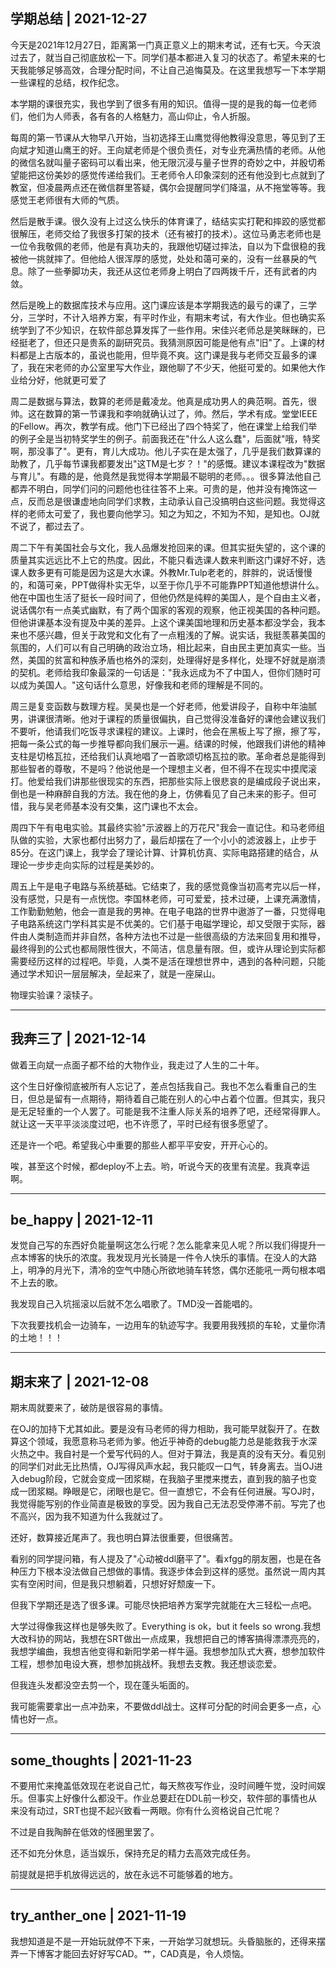 ## 学期总结 | 2021-12-27

今天是2021年12月27日，距离第一门真正意义上的期末考试，还有七天。今天浪过去了，就当自己彻底放松一下。同学们基本都进入复习的状态了。希望未来的七天我能够足够高效，合理分配时间，不让自己追悔莫及。在这里我想写一下本学期一些课程的总结，权作纪念。

本学期的课很充实，我也学到了很多有用的知识。值得一提的是我的每一位老师们，他们为人师表，各有各的人格魅力，高山仰止，令人折服。

每周的第一节课从大物早八开始，当初选择王山鹰觉得他教得没意思，等见到了王向斌才知道山鹰王的好。王向斌老师是个很负责任，对专业充满热情的老师。从他的微信名就叫量子密码可以看出来，他无限沉浸与量子世界的奇妙之中，并殷切希望能把这份美妙的感觉传递给我们。王老师令人印象深刻的还有他没到七点就到了教室，但凌晨两点还在微信群里答疑，偶尔会提醒同学们降温，从不拖堂等等。我感觉王老师很有大师的气质。

然后是散手课。很久没有上过这么快乐的体育课了，结结实实打靶和摔跤的感觉都很解压，老师交给了我很多打架的技术（还有被打的技术）。这位马勇志老师也是一位令我敬佩的老师，他是有真功夫的，我跟他切磋过摔法，自以为下盘很稳的我被他一挑就摔了。但他给人很浑厚的感觉，处处和蔼可亲的，没有一丝暴戾的气息。除了一些拳脚功夫，我还从这位老师身上明白了四两拨千斤，还有武者的内敛。

然后是晚上的数据库技术与应用。这门课应该是本学期我选的最亏的课了，三学分，三学时，不计入培养方案，有平时作业，有期末考试，有大作业。但也确实系统学到了不少知识，在软件部总算发挥了一些作用。宋佳兴老师总是笑眯眯的，已经挺老了，但还只是贵系的副研究员。我猜测原因可能是他有点"旧"了。上课的材料都是上古版本的，虽说也能用，但毕竟不爽。这门课是我与老师交互最多的课了，我在宋老师的办公室里写大作业，跟他聊了不少天，他挺可爱的。如果他大作业给分好，他就更可爱了

周二是数据与算法，数算的老师是戴凌龙。他真是成功男人的典范啊。首先，很帅。这在数算的第一节课我和李响就确认过了，帅。然后，学术有成。堂堂IEEE的Fellow。再次，教学有成。他门下已经出了四个特奖了，他在课堂上给我们举的例子全是当初特奖学生的例子。前面我还在"什么人这么蠢"，后面就"哦，特奖啊，那没事了"。更有，育儿大成功。他儿子实在是太强了，几乎是我们数算课的助教了，几乎每节课我都要发出"这TM是七岁？！"的感慨。建议本课程改为"数据与育儿"。有趣的是，他竟然是我觉得本学期最不聪明的老师。。。很多算法他自己都弄不明白，同学们问的问题他也往往答不上来。可贵的是，他并没有掩饰这一点，反而总是很谦虚地向同学们求教，主动承认自己没搞明白这些问题。我觉得这样的老师太可爱了，我也要向他学习。知之为知之，不知为不知，是知也。OJ就不说了，都过去了。

周二下午有美国社会与文化，我人品爆发抢回来的课。但其实挺失望的，这个课的质量其实远远比不上它的热度。因此，不能只看选课人数来判断这门课好不好，选课人数多更有可能是因为这是大水课。外教Mr.Tulp老老的，胖胖的，说话慢慢的，和蔼可亲，PPT做得朴实无华，以至于你几乎不可能靠PPT知道他想讲什么。他在中国也生活了挺长一段时间了，但他仍然是纯粹的美国人，是个自由主义者，说话偶尔有一点美式幽默，有了两个国家的客观的观察，他正视美国的各种问题。但他讲课基本没有提及中美的差异。上这个课美国地理和历史基本都没学会，我本来也不感兴趣，但关于政党和文化有了一点粗浅的了解。说实话，我挺羡慕美国的氛围的，人们可以有自己明确的政治立场，相比起来，自由民主更加真实一些。当然，美国的贫富和种族矛盾也格外的深刻，处理得好是多样化，处理不好就是崩溃的契机。老师给我印象最深的一句话是："我永远成为不了中国人，但你们随时可以成为美国人。"这句话什么意思，好像我和老师的理解是不同的。

周三是复变函数与数理方程。吴昊也是一个好老师，他爱讲段子，自称中年油腻男，讲课很清晰。他对于课程的质量很偏执，自己觉得没准备好的课他会建议我们不要听，他请我们吃饭寻求课程的建议。上课时，他会在黑板上写了擦，擦了写，把每一条公式的每一步推导都向我们展示一遍。结课的时候，他跟我们讲他的精神支柱是切格瓦拉，还给我们认真地唱了一首歌颂切格瓦拉的歌。革命者总是能得到那些智者的尊敬，不是吗？他说他是一个理想主义者，但不得不在现实中摸爬滚打。他爱给我们讲那些很现实的东西，把那些实际上很悲哀的是编成段子说出来，倒也是一种麻醉自我的方法。我在他的身上，仿佛看见了自己未来的影子。但可惜，我与吴老师基本没有交集，这门课也不太会。

周四下午有电电实验。其最终实验"示波器上的万花尺"我会一直记住。和马老师组队做的实验，大家也都付出努力了，最后却摆在了一个小小的滤波器上，止步于85分。在这门课上，我学会了理论计算、计算机仿真、实际电路搭建的结合，从理论一步步走向实际的过程是美妙的。

周五上午是电子电路与系统基础。它结束了，我的感觉竟像当初高考完以后一样，没有感觉，只是有一点恍惚。李国林老师，可可爱爱，技术过硬，上课充满激情，工作勤勤勉勉，他会一直是我的男神。在电子电路的世界中遨游了一番，只觉得电子电路系统这门学科其实是不优美的。它们基于电磁学理论，却又受限于实际，器件由人类制造而并非自然，各种方法也不过是一些很高级的方法来回复用和推导，最终得到的公式也都局限性很大，不简洁，信息量有限。但，或许从理论到实际都需要经历这样的过程吧。毕竟，人类不是活在理想世界中，遇到的各种问题，只能通过学术知识一层层解决，垒起来了，就是一座屎山。

物理实验课？滚犊子。

---

## 我奔三了 | 2021-12-14

做着王向斌一点面子都不给的大物作业，我走过了人生的二十年。

这个生日好像彻底被所有人忘记了，差点包括我自己。我也不怎么看重自己的生日，但总是留有一点期待，期待着自己能在别人的心中占着个位置。但其实，我只是无足轻重的一个人罢了。可能是我不注重人际关系的培养了吧，还经常得罪人。就让这一天平平淡淡度过吧，也不许愿了，平时已经有很多愿望了。

还是许一个吧。希望我心中重要的那些人都平平安安，开开心心的。

唉，甚至这个时候，都deploy不上去。哟，听说今天的夜里有流星。我真幸运啊。

---

## be_happy | 2021-12-11
发觉自己写的东西好负能量啊这怎么行呢？怎么能拿来见人呢？所以我们得提升一点本博客的快乐的浓度。我发现月光长骑是一件令人快乐的事情。在没人的大路上，明净的月光下，清冷的空气中随心所欲地骑车转悠，偶尔还能吼一两句根本唱不上去的歌。

我发现自己入坑摇滚以后就不怎么唱歌了。TMD没一首能唱的。

下次我要找机会一边骑车，一边用车的轨迹写字。我要用我残损的车轮，丈量你清的土地！！！

---

## 期末来了 | 2021-12-08

期末周就要来了，破防是很容易的事情。

在OJ的加持下尤其如此。要是没有马老师的得力相助，我可能早就裂开了。在数算这个领域，我愿意称马老师为爹。他近乎神奇的debug能力总是能救我于水深火热之中。我自衬是一个爱写代码的人。但对于算法，我是真的没有天分。看见别的同学们对此无比热情，OJ写得风声水起，我只能叹一口气，转身离去。当OJ进入debug阶段，它就会变成一团浆糊，在我脑子里搅来搅去，直到我的脑子也变成一团浆糊。睁眼是它，闭眼也是它。但一直想它，不会有任何进展。写OJ时，我觉得能写别的作业简直是极致的享受。因为我自己无法忍受停滞不前。写完了也不高兴，因为我不知道为什么我就过了。

还好，数算接近尾声了。我也明白算法很重要，但很痛苦。

看别的同学提问箱，有人提及了"心动被ddl磨平了"。看xfgg的朋友圈，也是在各种压力下根本没法做自己想做的事情。我逐步体会到这样的感觉。虽然说一周内其实有空闲时间，但是我只想躺着，只想好好颓废一下。

但我下学期还是选了很多课。可能尽快把培养方案学完就能在大三轻松一点吧。

大学过得像我这样也是够失败了。Everything is ok，but it feels so wrong.我想大改科协的网站，我想在SRT做出一点成果，我想把自己的博客搞得漂漂亮亮的，我想学编曲，我想吉他变得和新阳学弟一样牛逼。我想参加队式大赛，想参加软件工程，想参加电设大赛，想参加挑战杯。我想去支教。我还想谈恋爱。

但我连头发都没空去剪一个，现在蓬头垢面的。

我可能需要拿出一点冲劲来，不要做ddl战士。这样可分配的时间会更多一点，心情也好一点。

---

## some_thoughts | 2021-11-23

不要用忙来掩盖低效现在老说自己忙，每天熬夜写作业，没时间睡午觉，没时间娱乐。但事实上好像什么都没干。作业总要赶在DDL前一秒交，软件部的事情也从来没有动过，SRT也提不起兴致看一两眼。你有什么资格说自己忙呢？

不过是自我陶醉在低效的怪圈里罢了。

还不如充分休息，适当娱乐，保持充足的精力去高效完成任务。

前提就是把手机放得远远的，放在永远不可能够着的地方。

---

## try_anther_one | 2021-11-19

我想知道是不是一开始玩就停不下来，一开始学习就想玩。头昏脑胀的，还得来摆弄一下博客才能回去好好写CAD。艹，CAD真是，令人烦恼。